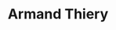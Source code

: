 ---
title: "Armand Thiery"
url: /wasquehal/armand-thiery-avenue-du-grand-cottignies/
shop: vêtements
---